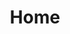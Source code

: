 ---
layout: home
title: Home
headline: People. Products. Software.
copy: |-
    A thinking company on a mission to connect people and businesses with meaningful innovation.
featured_image: https://res.cloudinary.com/softcomux/image/upload/f_auto,q_auto/v1533824259/sfc/headers/home-header.jpg
image_description: Software engineer working on Macbook
---